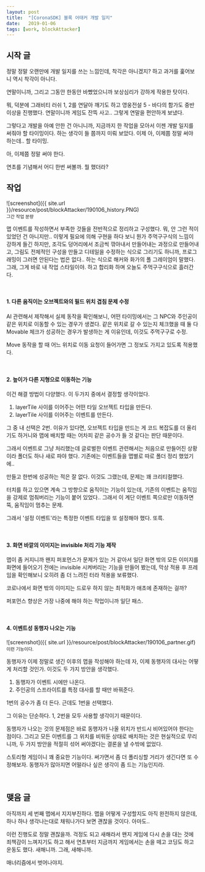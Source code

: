 ```yaml
---
layout: post
title:  "[CoronaSDK] 블록 어태커 개발 일지"
date:   2019-01-06
tags: [work, blockAttacker]
---
```


## 시작 글

  정말 정말 오랜만에 개발 일지를 쓰는 느낌인데, 착각은 아니겠지? 하고 과거를 훑어보니 역시 착각이 아니다.

  연말이니까, 그리고 그동안 한동안 바빴었으니까 보상심리가 강하게 작용한 탓이다.

  뭐, 덕분에 그래비티 러쉬 1, 2를 연달아 깨기도 하고 영웅전설 5 - 바다의 함가도 중반 이상을 진행했다. 연말이니까 게임도 잔뜩 사고.. 그렇게 연말을 편안하게 보냈다.

  그렇다고 개발을 아예 안한 건 아니니까, 지금까지 한 작업을 모아서 이젠 개발 일지를 써줘야 할 타이밍이다. 하는 생각이 들 쯤까지 미뤄 보았다. 이제 아, 이제쯤 정말 써야 하는데.. 할 타이밍.

  아, 이제쯤 정말 써야 한다.

  연초를 기념해서 어디 한번 써볼까. 뭘 했더라?
<br>

## 작업

![screenshot]({{ site.url }}/resource/post/blockAttacker/190106_history.PNG)
<br>
<small>그간 작업 분량</small>

  맵 이벤트를 작성하면서 부족한 것들을 전반적으로 정리하고 구성했다.
  뭐, 안 그런 적이 있었던 건 아니지만..
  이렇게 필요에 의해 구현을 하다 보니 뭔가 주먹구구식의 느낌이 강하게 들긴 하지만, 조각도 덩어리에서 조금씩 깎아내서 만들어내는 과정으로 만들어내고, 그림도 전체적인 구성을 만들고 디테일을 수정하는 식으로 그리기도 하니까, 프로그래밍이 그러면 안된다는 법은 없다.. 하는 식으로 해커와 화가의 폴 그레이엄이 말했다. 그래, 그게 바로 내 작업 스타일이야. 하고 합리화 하며 오늘도 주먹구구식으로 흘러간다.

<br>
<h4> 1. 다른 움직이는 오브젝트와의 필드 위치 겹침 문제 수정</h4>

  AI 관련해서 제작해서 실제 동작을 확인해보니, 어떤 타이밍에서는 그 NPC와 주인공이 같은 위치로 이동할 수 있는 경우가 생겼다. 같은 위치로 갈 수 있는지 체크했을 때 둘 다 Movable 체크가 성공하는 경우가 발생하는 게 이유인데, 이것도 주먹구구로 수정.

  Move 동작을 할 때 어느 위치로 이동 요청이 들어가면 그 정보도 가지고 있도록 적용했다.
  
<br>
<h4> 2. 높이가 다른 지형으로 이동하는 기능</h4>
  
  이건 해결 방법이 다양했다.
  이 두가지 중에서 결정할 생각이었다.

  1) layerTile 사이를 이어주는 어떤 타일 오브젝트 타입을 만든다.<br>
  2) layerTile 사이를 이어주는 이벤트를 만든다.

  그 중 내 선택은 2번. 이유가 있다면, 오브젝트 타입을 만드는 게 코드 복잡도를 더 올리기도 하거니와 맵에 배치할 때는 어차피 같은 공수가 들 것 같다는 판단 때문이다.

  그래서 이벤트로 그냥 처리했는데 글로벌한 이벤트 관련해서는 처음으로 만들어진 상황이라 폴더도 하나 새로 파야 했다. 기존에는 이벤트들을 맵별로 따로 폴더 정리 했었기에..

  만들고 한번에 성공하는 적은 잘 없다. 이것도 그랬는데, 문제는 꽤 크리티컬했다.

  터치를 하고 있으면 계속 그 방향으로 움직이는 기능이 있는데, 기존의 이벤트는 움직임을 강제로 멈춰버리는 기능이 붙어 있었다.. 그래서 이 계단 이벤트 쪽으로만 이동하면 뚝, 움직임이 멈추는 문제.

  그래서 '설정 이벤트'라는 특정한 이벤트 타입을 또 설정해야 했다. 또륵.

<br>
<h4> 3. 화면 바깥의 이미지는 invisible 처리 기능 제작</h4>

  맵이 좀 커지니까 왠지 퍼포먼스가 문제가 있는 거 같아서 일단 화면 밖의 모든 이미지를 화면에 들어오기 전에는 invisible 시켜버리는 기능을 만들어 봤는데, 막상 적용 후 프레임을 확인해보니 오히려 좀 더 느려진 터라 적용을 보류했다.

  코로나에서 화면 밖의 이미지는 드로우 하지 않는 최적화가 애초에 존재하는 걸까?

  퍼포먼스 향상은 가장 나중에 해야 하는 작업이니까 일단 패스.
  
<br>
<h4> 4. 이벤트성 동행자 나오는 기능</h4>
![screenshot]({{ site.url }}/resource/post/blockAttacker/190106_partner.gif)
<br>
<small>이런 기능이다.</small>

  동행자가 이제 정말로 생긴 이후의 맵을 작성해야 하는데 자, 이제 동행자의 대사는 어떻게 처리할 것인가. 이것도 두 가지 방안을 생각했다.

  1) 동행자가 이벤트 시에만 나온다.<br>
  2) 주인공의 스프라이트를 특정 대사를 할 때만 바꿔준다.

  1번의 공수가 좀 더 든다. 근데도 1번을 선택했다.

  그 이유는 단순하다. 1, 2번을 모두 사용할 생각이기 때문이다.

  동행자가 나오는 것의 문제점은 바로 동행자가 나올 위치가 반드시 비어있어야 한다는 점이다. 그리고 모든 이벤트를 그 위치를 비워둔 상태로 배치하는 것은 현실적으로 무리니까, 두 가지 방안을 적절히 섞어 써야겠다는 결론을 낼 수밖에 없었다.

  스토리형 게임이니 꽤 중요한 기능이다. 써가면서 좀 더 폴리싱할 거리가 생긴다면 또 수정해보자. 동행자가 많아지면 어떨라나 싶은 생각이 좀 드는 기능인지라.
  
<br>

## 맺음 글

  아직까지 세 번째 맵에서 지지부진하다. 맵을 어떻게 구성할지도 아직 완전하지 않은데, 하나 하나 생각나는대로 채워나가다 보면 괜찮을 것이다. 아마도..

  이런 진행도로 정말 괜찮을까. 걱정도 되고 새해라서 왠지 게임에 다시 손을 대는 것에 죄책감이 느껴지기도 하고 해서 연초부터 지금까지 게임에서는 손을 떼고 코딩도 하고 운동도 했다. 새해니까. 그래, 새해니까.

  매너리즘에서 벗어나야지.